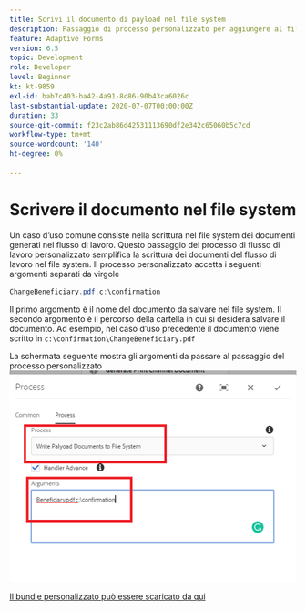```yaml
---
title: Scrivi il documento di payload nel file system
description: Passaggio di processo personalizzato per aggiungere al file system un documento di scrittura che si trova nella cartella del payload
feature: Adaptive Forms
version: 6.5
topic: Development
role: Developer
level: Beginner
kt: kt-9859
exl-id: bab7c403-ba42-4a91-8c86-90b43ca6026c
last-substantial-update: 2020-07-07T00:00:00Z
duration: 33
source-git-commit: f23c2ab86d42531113690df2e342c65060b5c7cd
workflow-type: tm+mt
source-wordcount: '140'
ht-degree: 0%

---
```


# Scrivere il documento nel file system

Un caso d’uso comune consiste nella scrittura nel file system dei documenti generati nel flusso di lavoro.
Questo passaggio del processo di flusso di lavoro personalizzato semplifica la scrittura dei documenti del flusso di lavoro nel file system.
Il processo personalizzato accetta i seguenti argomenti separati da virgole

```java
ChangeBeneficiary.pdf,c:\confirmation
```

Il primo argomento è il nome del documento da salvare nel file system. Il secondo argomento è il percorso della cartella in cui si desidera salvare il documento. Ad esempio, nel caso d’uso precedente il documento viene scritto in `c:\confirmation\ChangeBeneficiary.pdf`

La schermata seguente mostra gli argomenti da passare al passaggio del processo personalizzato
![write-payload-file-system](assets/write-payload-file-system.png)

[Il bundle personalizzato può essere scaricato da qui](/help/forms/assets/common-osgi-bundles/SetValueApp.core-1.0-SNAPSHOT.jar)
